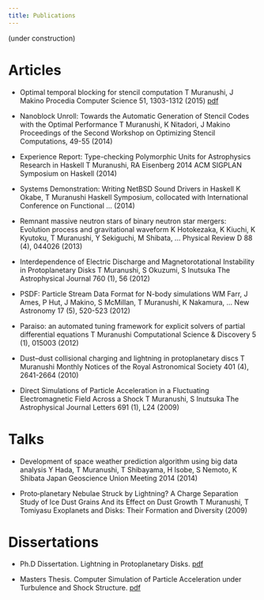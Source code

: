```yaml
---
title: Publications
---
```


(under construction)

Articles
========

- Optimal temporal blocking for stencil computation
T Muranushi, J Makino
Procedia Computer Science 51, 1303-1312
		(2015)
    [pdf](publications/PiTCH-extended.pdf)

- Nanoblock Unroll: Towards the Automatic Generation of Stencil Codes with the Optimal Performance
T Muranushi, K Nitadori, J Makino
Proceedings of the Second Workshop on Optimizing Stencil Computations, 49-55
	 	(2014)

- Experience Report: Type-checking Polymorphic Units for Astrophysics Research in Haskell
T Muranushi, RA Eisenberg
2014 ACM SIGPLAN Symposium on Haskell
		(2014)

- Systems Demonstration: Writing NetBSD Sound Drivers in Haskell
K Okabe, T Muranushi
Haskell Symposium, collocated with International Conference on Functional ...
	 	(2014)


- Remnant massive neutron stars of binary neutron star mergers: Evolution process and gravitational waveform
K Hotokezaka, K Kiuchi, K Kyutoku, T Muranushi, Y Sekiguchi, M Shibata, ...
Physical Review D 88 (4), 044026
		(2013)

- Interdependence of Electric Discharge and Magnetorotational Instability in Protoplanetary Disks
T Muranushi, S Okuzumi, S Inutsuka
The Astrophysical Journal 760 (1), 56
		(2012)

- PSDF: Particle Stream Data Format for N-body simulations
WM Farr, J Ames, P Hut, J Makino, S McMillan, T Muranushi, K Nakamura, ...
New Astronomy 17 (5), 520-523
		(2012)

- Paraiso: an automated tuning framework for explicit solvers of partial differential equations
T Muranushi
Computational Science & Discovery 5 (1), 015003
		(2012)

- Dust–dust collisional charging and lightning in protoplanetary discs
T Muranushi
Monthly Notices of the Royal Astronomical Society 401 (4), 2641-2664
		(2010)

- Direct Simulations of Particle Acceleration in a Fluctuating Electromagnetic Field Across a Shock
T Muranushi, S Inutsuka
The Astrophysical Journal Letters 691 (1), L24 (2009)


Talks
=====
- Development of space weather prediction algorithm using big data analysis
Y Hada, T Muranushi, T Shibayama, H Isobe, S Nemoto, K Shibata
Japan Geoscience Union Meeting 2014
	 	(2014)


- Proto‐planetary Nebulae Struck by Lightning? A Charge Separation Study of Ice Dust Grains And its Effect on Dust Growth
T Muranushi, T Tomiyasu
Exoplanets and Disks: Their Formation and Diversity
	 	(2009)



Dissertations
===========

- Ph.D Dissertation. Lightning in Protoplanetary Disks. [pdf](publications/Lightning_in_Protoplanetary_Disks.pdf)

- Masters Thesis. Computer Simulation of Particle Acceleration under Turbulence and Shock Structure. [pdf](publications/ksk.pdf)
